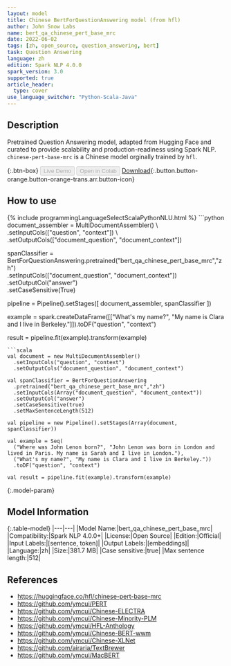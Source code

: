 ```yaml
---
layout: model
title: Chinese BertForQuestionAnswering model (from hfl)
author: John Snow Labs
name: bert_qa_chinese_pert_base_mrc
date: 2022-06-02
tags: [zh, open_source, question_answering, bert]
task: Question Answering
language: zh
edition: Spark NLP 4.0.0
spark_version: 3.0
supported: true
article_header:
  type: cover
use_language_switcher: "Python-Scala-Java"
---
```


## Description

Pretrained Question Answering model, adapted from Hugging Face and curated to provide scalability and production-readiness using Spark NLP. `chinese-pert-base-mrc` is a Chinese model orginally trained by `hfl`.

{:.btn-box}
<button class="button button-orange" disabled>Live Demo</button>
<button class="button button-orange" disabled>Open in Colab</button>
[Download](https://s3.amazonaws.com/auxdata.johnsnowlabs.com/public/models/bert_qa_chinese_pert_base_mrc_zh_4.0.0_3.0_1654187149584.zip){:.button.button-orange.button-orange-trans.arr.button-icon}

## How to use



<div class="tabs-box" markdown="1">
{% include programmingLanguageSelectScalaPythonNLU.html %}
```python
document_assembler = MultiDocumentAssembler() \ 
    .setInputCols(["question", "context"]) \
    .setOutputCols(["document_question", "document_context"])

spanClassifier = BertForQuestionAnswering.pretrained("bert_qa_chinese_pert_base_mrc","zh") \
    .setInputCols(["document_question", "document_context"]) \
    .setOutputCol("answer") \
    .setCaseSensitive(True)

pipeline = Pipeline().setStages([
    document_assembler,
    spanClassifier
])

example = spark.createDataFrame([["What's my name?", "My name is Clara and I live in Berkeley."]]).toDF("question", "context")

result = pipeline.fit(example).transform(example)
```
```scala
val document = new MultiDocumentAssembler()
  .setInputCols("question", "context")
  .setOutputCols("document_question", "document_context")

val spanClassifier = BertForQuestionAnswering
  .pretrained("bert_qa_chinese_pert_base_mrc","zh")
  .setInputCols(Array("document_question", "document_context"))
  .setOutputCol("answer")
  .setCaseSensitive(true)
  .setMaxSentenceLength(512)

val pipeline = new Pipeline().setStages(Array(document, spanClassifier))

val example = Seq(
  ("Where was John Lenon born?", "John Lenon was born in London and lived in Paris. My name is Sarah and I live in London."),
  ("What's my name?", "My name is Clara and I live in Berkeley."))
  .toDF("question", "context")

val result = pipeline.fit(example).transform(example)
```
</div>

{:.model-param}
## Model Information

{:.table-model}
|---|---|
|Model Name:|bert_qa_chinese_pert_base_mrc|
|Compatibility:|Spark NLP 4.0.0+|
|License:|Open Source|
|Edition:|Official|
|Input Labels:|[sentence, token]|
|Output Labels:|[embeddings]|
|Language:|zh|
|Size:|381.7 MB|
|Case sensitive:|true|
|Max sentence length:|512|

## References

- https://huggingface.co/hfl/chinese-pert-base-mrc
- https://github.com/ymcui/PERT
- https://github.com/ymcui/Chinese-ELECTRA
- https://github.com/ymcui/Chinese-Minority-PLM
- https://github.com/ymcui/HFL-Anthology
- https://github.com/ymcui/Chinese-BERT-wwm
- https://github.com/ymcui/Chinese-XLNet
- https://github.com/airaria/TextBrewer
- https://github.com/ymcui/MacBERT